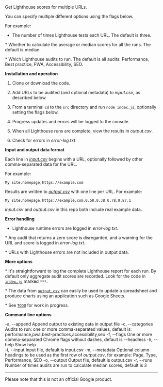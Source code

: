 Get Lighthouse scores for multiple URLs.

You can specify multiple different options using the flags below.

For example:

* The number of times Lighthouse tests each URL. The default is three.

* Whether to calculate the average or median scores for all the runs. The default is median.

* Which Lighthouse audits to run. The default is all audits: Performance, Best practice, PWA, Accessibility, SEO.


**Installation and operation**

1. Clone or download the code.

2. Add URLs to be audited (and optional metadata) to _input.csv_, as described below.

3. From a terminal `cd` to the `src` directory and run `node index.js`, optionally setting the flags below. 

4. Progress updates and errors will be logged to the console. 

5. When all Lighthouse runs are complete, view the results in _output.csv_.

6. Check for errors in _error-log.txt_.


**Input and output data format**

Each line in [_input.csv_](src/input.csv) begins with a URL, optionally followed by other comma-separated data for the URL. 

For example: 

  `My site,homepage,https://example.com`

Results are written to [_output.csv_](src/output.csv) with one line per URL. For example: 

  `My site,homepage,https://example.com,0.50,0.38,0.78,0.87,1`

_input.csv_ and _output.csv_ in this repo both include real example data.


**Error handling**  

* Lighthouse runtime errors are logged in _error-log.txt_.

* Any audit that returns a zero score is disregarded, and a warning for the URL and score is logged in _error-log.txt_.

* URLs with Lighthouse errors are not included in output data.


**More options**  

* It's straightforward to log the complete Lighthouse report for each run. By default only aggregate audit scores are recorded. Look for the code in [`index.js`](src/index.js) marked `***`.

* The data from [`output.csv`](src/output.csv) can easily be used to update a spreadsheet and produce charts using an application such as Google Sheets.

* See [`TODO`](TODO) for work in progress.


**Command line options**

-a, --append      Append output to existing data in output file
-c, --categories  Audits to run: one or more comma-separated values,
                  default is:
                  performance,pwa,best-practices,accessibility,seo
-f, --flags       One or more comma-separated Chrome flags without dashes,
                  default is --headless
-h, --help        Show help                                         
-i, --input       Input file, default is input.csv
-m, --metadata    Optional column headings to be used as the first row of 
                  _output.csv_, for example: Page, Type, Performance, SEO
-o, --output      Output file, default is output.csv
-r, --runs        Number of times audits are run to calculate median scores,
                  default is 3

---

Please note that this is not an official Google product.

